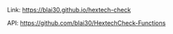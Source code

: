 Link: https://blai30.github.io/hextech-check

API: https://github.com/blai30/HextechCheck-Functions
